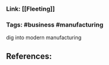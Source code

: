 ### Link: [[Fleeting]]

### Tags: #business #manufacturing 

dig into modern manufacturing

## References: